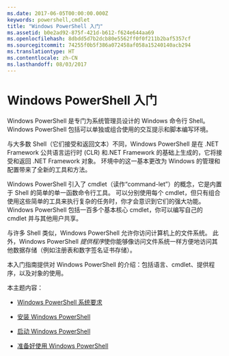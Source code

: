 ```yaml
---
ms.date: 2017-06-05T00:00:00.000Z
keywords: powershell,cmdlet
title: "Windows PowerShell 入门"
ms.assetid: b0e2ad92-875f-421d-b612-f624e644aa69
ms.openlocfilehash: 8dbdd5d7b2dcb80e5562ff0f0f211b2baf5357cf
ms.sourcegitcommit: 74255f0b5f386a072458af058a15240140acb294
ms.translationtype: HT
ms.contentlocale: zh-CN
ms.lasthandoff: 08/03/2017
---
```

# <a name="getting-started-with-windows-powershell"></a>Windows PowerShell 入门
Windows PowerShell 是专门为系统管理员设计的 Windows 命令行 Shell。 Windows PowerShell 包括可以单独或组合使用的交互提示和脚本编写环境。

与大多数 Shell（它们接受和返回文本）不同，Windows PowerShell 是在 .NET Framework 公共语言运行时 (CLR) 和.NET Framework 的基础上生成的，它将接受和返回 .NET Framework 对象。 环境中的这一基本更改为 Windows 的管理和配置带来了全新的工具和方法。

Windows PowerShell 引入了 cmdlet（读作“command-let”）的概念，它是内置于 Shell 的简单的单一函数命令行工具。 可以分别使用每个 cmdlet，但只有组合使用这些简单的工具来执行复杂的任务时，你才会意识到它们的强大功能。 Windows PowerShell 包括一百多个基本核心 cmdlet，你可以编写自己的 cmdlet 并与其他用户共享。

与许多 Shell 类似，Windows PowerShell 允许你访问计算机上的文件系统。 此外，Windows PowerShell *提供程序*使你能够像访问文件系统一样方便地访问其他数据存储（例如注册表和数字签名证书存储）。

本入门指南提供对 Windows PowerShell 的介绍：包括语言、cmdlet、提供程序，以及对象的使用。

本主题内容：

-   [Windows PowerShell 系统要求](../setup/Windows-PowerShell-System-Requirements.md)

-   [安装 Windows PowerShell](../setup/Installing-Windows-PowerShell.md)

-   [启动 Windows PowerShell](../setup/Starting-Windows-PowerShell.md)

-   [准备好使用 Windows PowerShell](Getting-Ready-to-Use-Windows-PowerShell.md)

